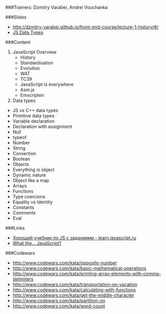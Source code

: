 ###Trainers: Dzmitry Varabei, Andrei Vouchanka

###Slides
- http://dzmitry-varabei.github.io/front-end-course/lecture-1-history/#/
- [JS Data Types](https://docs.google.com/presentation/d/1C1ri0y3tVPgbFSgg2u-ohUzZasT6WlPTB-dViNH1Eyo/embed)

###Content

1. JavaScript Overview.
   * History
   * Standardisation
   * Evolution
   * WAT
   * TC39
   * JavaScript is everywhere
   * Asm.js
   * Emscripten
2. Data types
  - JS vs C++ data types
  - Primitive data types
  - Variable declaration
  - Declaration with assignment
  - Null
  - typeof
  - Number
  - String
  - Convertion
  - Boolean
  - Objects
  - Everything is object
  - Dynamic nature
  - Object like a map
  - Arrays
  - Functions
  - Type coercions
  - Equality vs Identity
  - Constants
  - Comments
  - Eval

###Links
- [Хороший учебник по JS c заданиями - learn.javascript.ru](http://learn.javascript.ru/)
- [What the... JavaScript?](https://www.youtube.com/watch?v=2pL28CcEijU)

###Codewars
  - http://www.codewars.com/kata/opposite-number
  - http://www.codewars.com/kata/basic-mathematical-operations
  - http://www.codewars.com/kata/printing-array-elements-with-comma-delimiters
  - http://www.codewars.com/kata/transportation-on-vacation
  - http://www.codewars.com/kata/calculating-with-functions
  - http://www.codewars.com/kata/get-the-middle-character
  - http://www.codewars.com/kata/partition-on
  - http://www.codewars.com/kata/word-count